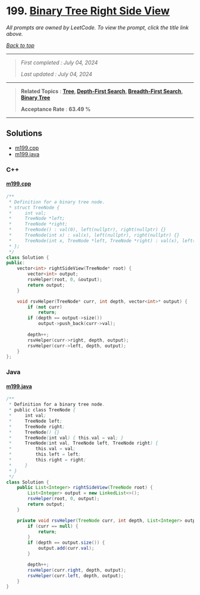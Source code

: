 # 199. [Binary Tree Right Side View](<https://leetcode.com/problems/binary-tree-right-side-view>)

*All prompts are owned by LeetCode. To view the prompt, click the title link above.*

*[Back to top](<../README.md>)*

------

> *First completed : July 04, 2024*
>
> *Last updated : July 04, 2024*

------

> **Related Topics** : **[Tree](<by_topic/Tree.md>), [Depth-First Search](<by_topic/Depth-First Search.md>), [Breadth-First Search](<by_topic/Breadth-First Search.md>), [Binary Tree](<by_topic/Binary Tree.md>)**
>
> **Acceptance Rate** : **63.49 %**

------

## Solutions

- [m199.cpp](<../my-submissions/m199.cpp>)
- [m199.java](<../my-submissions/m199.java>)
### C++
#### [m199.cpp](<../my-submissions/m199.cpp>)
```C++
/**
 * Definition for a binary tree node.
 * struct TreeNode {
 *     int val;
 *     TreeNode *left;
 *     TreeNode *right;
 *     TreeNode() : val(0), left(nullptr), right(nullptr) {}
 *     TreeNode(int x) : val(x), left(nullptr), right(nullptr) {}
 *     TreeNode(int x, TreeNode *left, TreeNode *right) : val(x), left(left), right(right) {}
 * };
 */
class Solution {
public:
    vector<int> rightSideView(TreeNode* root) {
        vector<int> output;
        rsvHelper(root, 0, &output);
        return output;
    }

    void rsvHelper(TreeNode* curr, int depth, vector<int>* output) {
        if (not curr)
            return;
        if (depth == output->size())
            output->push_back(curr->val);
        
        depth++;
        rsvHelper(curr->right, depth, output);
        rsvHelper(curr->left, depth, output);
    }
};
```

### Java
#### [m199.java](<../my-submissions/m199.java>)
```Java
/**
 * Definition for a binary tree node.
 * public class TreeNode {
 *     int val;
 *     TreeNode left;
 *     TreeNode right;
 *     TreeNode() {}
 *     TreeNode(int val) { this.val = val; }
 *     TreeNode(int val, TreeNode left, TreeNode right) {
 *         this.val = val;
 *         this.left = left;
 *         this.right = right;
 *     }
 * }
 */
class Solution {
    public List<Integer> rightSideView(TreeNode root) {
        List<Integer> output = new LinkedList<>();
        rsvHelper(root, 0, output);
        return output;
    }

    private void rsvHelper(TreeNode curr, int depth, List<Integer> output) {
        if (curr == null) {
            return;
        }
        if (depth == output.size()) {
            output.add(curr.val);
        }

        depth++;
        rsvHelper(curr.right, depth, output);
        rsvHelper(curr.left, depth, output);
    }
}
```

